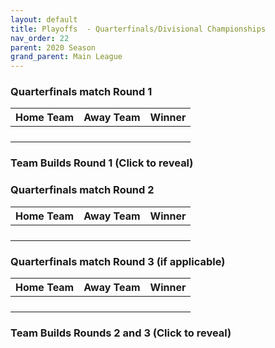 ```yaml
---
layout: default
title: Playoffs  - Quarterfinals/Divisional Championships
nav_order: 22
parent: 2020 Season
grand_parent: Main League
---
```


### Quarterfinals match Round 1

|  Home Team            | Away Team        | Winner          |
| :---------------------| :----------------| :---------------|
|            |             |         |
|                 |            |           |
|            |             |            |
|            |       |    |



### Team Builds Round 1 (Click to reveal)


### Quarterfinals match Round 2

|  Home Team            | Away Team        | Winner          |
| :---------------------| :----------------| :---------------|
|            |             |         |
|                 |            |           |
|            |             |            |
|             |      |      |


### Quarterfinals match Round 3 (if applicable)

|  Home Team            | Away Team        | Winner          |
| :---------------------| :----------------| :---------------|
|            |             |         |
|                 |            |           |
|            |            |            |
|            |       |    |


### Team Builds Rounds 2 and 3 (Click to reveal)
